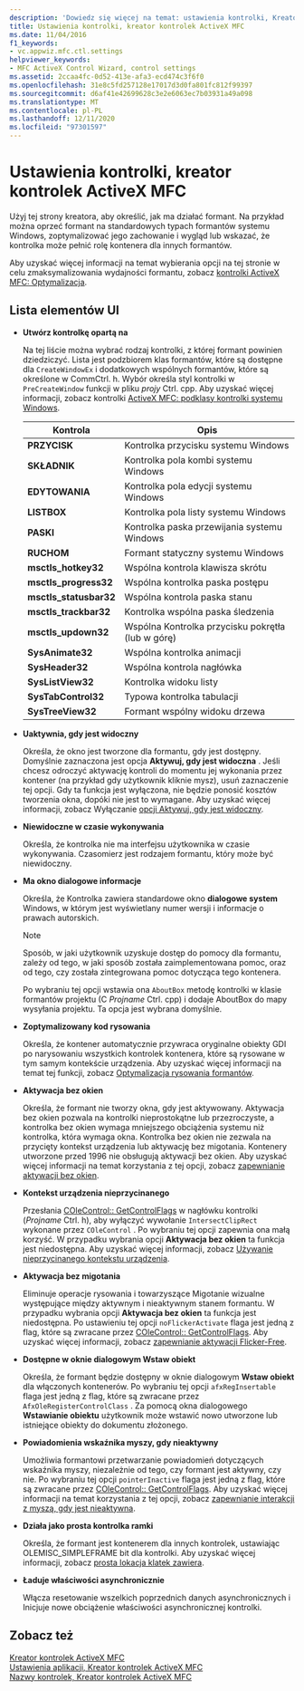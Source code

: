 ```yaml
---
description: 'Dowiedz się więcej na temat: ustawienia kontrolki, Kreator kontrolek ActiveX MFC'
title: Ustawienia kontrolki, kreator kontrolek ActiveX MFC
ms.date: 11/04/2016
f1_keywords:
- vc.appwiz.mfc.ctl.settings
helpviewer_keywords:
- MFC ActiveX Control Wizard, control settings
ms.assetid: 2ccaa4fc-0d52-413e-afa3-ecd474c3f6f0
ms.openlocfilehash: 31e8c5fd257128e17017d3d0fa801fc812f99397
ms.sourcegitcommit: d6af41e42699628c3e2e6063ec7b03931a49a098
ms.translationtype: MT
ms.contentlocale: pl-PL
ms.lasthandoff: 12/11/2020
ms.locfileid: "97301597"
---
```

# <a name="control-settings-mfc-activex-control-wizard"></a>Ustawienia kontrolki, kreator kontrolek ActiveX MFC

Użyj tej strony kreatora, aby określić, jak ma działać formant. Na przykład można oprzeć formant na standardowych typach formantów systemu Windows, zoptymalizować jego zachowanie i wygląd lub wskazać, że kontrolka może pełnić rolę kontenera dla innych formantów.

Aby uzyskać więcej informacji na temat wybierania opcji na tej stronie w celu zmaksymalizowania wydajności formantu, zobacz [kontrolki ActiveX MFC: Optymalizacja](../../mfc/mfc-activex-controls-optimization.md).

## <a name="uielement-list"></a>Lista elementów UI

- **Utwórz kontrolkę opartą na**

   Na tej liście można wybrać rodzaj kontrolki, z której formant powinien dziedziczyć. Lista jest podzbiorem klas formantów, które są dostępne dla `CreateWindowEx` i dodatkowych wspólnych formantów, które są określone w CommCtrl. h. Wybór określa styl kontrolki w `PreCreateWindow` funkcji w pliku *projy* Ctrl. cpp. Aby uzyskać więcej informacji, zobacz kontrolki [ActiveX MFC: podklasy kontrolki systemu Windows](../../mfc/mfc-activex-controls-subclassing-a-windows-control.md).

   |Kontrola|Opis|
   |-------------|-----------------|
   |**PRZYCISK**|Kontrolka przycisku systemu Windows|
   |**SKŁADNIK**|Kontrolka pola kombi systemu Windows|
   |**EDYTOWANIA**|Kontrolka pola edycji systemu Windows|
   |**LISTBOX**|Kontrolka pola listy systemu Windows|
   |**PASKI**|Kontrolka paska przewijania systemu Windows|
   |**RUCHOM**|Formant statyczny systemu Windows|
   |**msctls_hotkey32**|Wspólna kontrola klawisza skrótu|
   |**msctls_progress32**|Wspólna kontrolka paska postępu|
   |**msctls_statusbar32**|Wspólna kontrola paska stanu|
   |**msctls_trackbar32**|Kontrolka wspólna paska śledzenia|
   |**msctls_updown32**|Wspólna Kontrolka przycisku pokrętła (lub w górę)|
   |**SysAnimate32**|Wspólna kontrolka animacji|
   |**SysHeader32**|Wspólna kontrola nagłówka|
   |**SysListView32**|Kontrolka widoku listy|
   |**SysTabControl32**|Typowa kontrolka tabulacji|
   |**SysTreeView32**|Formant wspólny widoku drzewa|

- **Uaktywnia, gdy jest widoczny**

   Określa, że okno jest tworzone dla formantu, gdy jest dostępny. Domyślnie zaznaczona jest opcja **Aktywuj, gdy jest widoczna** . Jeśli chcesz odroczyć aktywację kontroli do momentu jej wykonania przez kontener (na przykład gdy użytkownik kliknie mysz), usuń zaznaczenie tej opcji. Gdy ta funkcja jest wyłączona, nie będzie ponosić kosztów tworzenia okna, dopóki nie jest to wymagane. Aby uzyskać więcej informacji, zobacz Wyłączanie [opcji Aktywuj, gdy jest widoczny](../../mfc/turning-off-the-activate-when-visible-option.md).

- **Niewidoczne w czasie wykonywania**

   Określa, że kontrolka nie ma interfejsu użytkownika w czasie wykonywania. Czasomierz jest rodzajem formantu, który może być niewidoczny.

- **Ma okno dialogowe informacje**

   Określa, że Kontrolka zawiera standardowe okno **dialogowe system** Windows, w którym jest wyświetlany numer wersji i informacje o prawach autorskich.

   > [!NOTE]
   > Sposób, w jaki użytkownik uzyskuje dostęp do pomocy dla formantu, zależy od tego, w jaki sposób została zaimplementowana pomoc, oraz od tego, czy została zintegrowana pomoc dotycząca tego kontenera.

   Po wybraniu tej opcji wstawia ona `AboutBox` metodę kontrolki w klasie formantów projektu (C *Projname* Ctrl. cpp) i dodaje AboutBox do mapy wysyłania projektu. Ta opcja jest wybrana domyślnie.

- **Zoptymalizowany kod rysowania**

   Określa, że kontener automatycznie przywraca oryginalne obiekty GDI po narysowaniu wszystkich kontrolek kontenera, które są rysowane w tym samym kontekście urządzenia. Aby uzyskać więcej informacji na temat tej funkcji, zobacz [Optymalizacja rysowania formantów](../../mfc/optimizing-control-drawing.md).

- **Aktywacja bez okien**

   Określa, że formant nie tworzy okna, gdy jest aktywowany. Aktywacja bez okien pozwala na kontrolki nieprostokątne lub przezroczyste, a kontrolka bez okien wymaga mniejszego obciążenia systemu niż kontrolka, która wymaga okna. Kontrolka bez okien nie zezwala na przycięty kontekst urządzenia lub aktywację bez migotania. Kontenery utworzone przed 1996 nie obsługują aktywacji bez okien. Aby uzyskać więcej informacji na temat korzystania z tej opcji, zobacz [zapewnianie aktywacji bez okien](../../mfc/providing-windowless-activation.md).

- **Kontekst urządzenia nieprzycinanego**

   Przesłania [COleControl:: GetControlFlags](../../mfc/reference/colecontrol-class.md#getcontrolflags) w nagłówku kontrolki (*Projname* Ctrl. h), aby wyłączyć wywołanie `IntersectClipRect` wykonane przez `COleControl` . Po wybraniu tej opcji zapewnia ona małą korzyść. W przypadku wybrania opcji **Aktywacja bez okien** ta funkcja jest niedostępna. Aby uzyskać więcej informacji, zobacz [Używanie nieprzycinanego kontekstu urządzenia](../../mfc/using-an-unclipped-device-context.md).

- **Aktywacja bez migotania**

   Eliminuje operacje rysowania i towarzyszące Migotanie wizualne występujące między aktywnym i nieaktywnym stanem formantu. W przypadku wybrania opcji **Aktywacja bez okien** ta funkcja jest niedostępna. Po ustawieniu tej opcji `noFlickerActivate` flaga jest jedną z flag, które są zwracane przez [COleControl:: GetControlFlags](../../mfc/reference/colecontrol-class.md#getcontrolflags). Aby uzyskać więcej informacji, zobacz [zapewnianie aktywacji Flicker-Free](../../mfc/providing-flicker-free-activation.md).

- **Dostępne w oknie dialogowym Wstaw obiekt**

   Określa, że formant będzie dostępny w oknie dialogowym **Wstaw obiekt** dla włączonych kontenerów. Po wybraniu tej opcji `afxRegInsertable` flaga jest jedną z flag, które są zwracane przez `AfxOleRegisterControlClass` . Za pomocą okna dialogowego **Wstawianie obiektu** użytkownik może wstawić nowo utworzone lub istniejące obiekty do dokumentu złożonego.

- **Powiadomienia wskaźnika myszy, gdy nieaktywny**

   Umożliwia formantowi przetwarzanie powiadomień dotyczących wskaźnika myszy, niezależnie od tego, czy formant jest aktywny, czy nie. Po wybraniu tej opcji `pointerInactive` flaga jest jedną z flag, które są zwracane przez [COleControl:: GetControlFlags](../../mfc/reference/colecontrol-class.md#getcontrolflags). Aby uzyskać więcej informacji na temat korzystania z tej opcji, zobacz [zapewnianie interakcji z myszą, gdy jest nieaktywna](../../mfc/providing-mouse-interaction-while-inactive.md).

- **Działa jako prosta kontrolka ramki**

   Określa, że formant jest kontenerem dla innych kontrolek, ustawiając OLEMISC_SIMPLEFRAME bit dla kontrolki. Aby uzyskać więcej informacji, zobacz [prosta lokacja klatek zawiera](/windows/win32/com/simple-frame-site-containment).

- **Ładuje właściwości asynchronicznie**

   Włącza resetowanie wszelkich poprzednich danych asynchronicznych i Inicjuje nowe obciążenie właściwości asynchronicznej kontrolki.

## <a name="see-also"></a>Zobacz też

[Kreator kontrolek ActiveX MFC](../../mfc/reference/mfc-activex-control-wizard.md)<br/>
[Ustawienia aplikacji, Kreator kontrolek ActiveX MFC](../../mfc/reference/application-settings-mfc-activex-control-wizard.md)<br/>
[Nazwy kontrolek, Kreator kontrolek ActiveX MFC](../../mfc/reference/control-names-mfc-activex-control-wizard.md)
